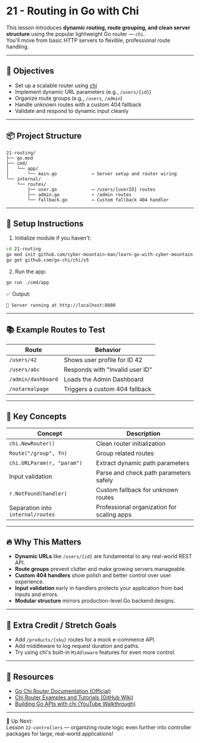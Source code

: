 # 21 - Routing in Go with Chi

This lesson introduces **dynamic routing, route grouping, and clean server structure** using the popular lightweight Go router — `chi`.  
You'll move from basic HTTP servers to flexible, professional route handling.

---

## 🎯 Objectives

- Set up a scalable router using [chi](https://github.com/go-chi/chi)
- Implement dynamic URL parameters (e.g., `/users/{id}`)
- Organize route groups (e.g., `/users`, `/admin`)
- Handle unknown routes with a custom 404 fallback
- Validate and respond to dynamic input cleanly

---

## 📦 Project Structure

```
21-routing/
├── go.mod
├── cmd/
│   └── app/
│       └── main.go             → Server setup and router wiring
└── internal/
    └── routes/
        ├── user.go             → /users/{userID} routes
        ├── admin.go            → /admin routes
        └── fallback.go         → Custom fallback 404 handler
```

---

## 🔧 Setup Instructions

1. Initialize module if you haven't:

```bash
cd 21-routing
go mod init github.com/cyber-mountain-man/learn-go-with-cyber-mountain-man/21-routing
go get github.com/go-chi/chi/v5
```

2. Run the app:

```bash
go run ./cmd/app
```

✅ Output:

```
🚀 Server running at http://localhost:8080
```

---

## 📚 Example Routes to Test

| Route                 | Behavior                          |
|------------------------|-----------------------------------|
| `/users/42`            | Shows user profile for ID 42      |
| `/users/abc`           | Responds with "Invalid user ID"   |
| `/admin/dashboard`     | Loads the Admin Dashboard         |
| `/notarealpage`        | Triggers a custom 404 fallback    |

---

## 🧠 Key Concepts

| Concept                     | Description |
|------------------------------|-------------|
| `chi.NewRouter()`            | Clean router initialization |
| `Route("/group", fn)`        | Group related routes |
| `chi.URLParam(r, "param")`    | Extract dynamic path parameters |
| Input validation             | Parse and check path parameters safely |
| `r.NotFound(handler)`        | Custom fallback for unknown routes |
| Separation into `internal/routes` | Professional organization for scaling apps |

---

## 🔥 Why This Matters

- **Dynamic URLs** like `/users/{id}` are fundamental to any real-world REST API.
- **Route groups** prevent clutter and make growing servers manageable.
- **Custom 404 handlers** show polish and better control over user experience.
- **Input validation** early in handlers protects your application from bad inputs and errors.
- **Modular structure** mirrors production-level Go backend designs.

---

## 🧩 Extra Credit / Stretch Goals

- Add `/products/{sku}` routes for a mock e-commerce API.
- Add middleware to log request duration and paths.
- Try using chi's built-in `Middleware` features for even more control.

---

## 📎 Resources

- [Go Chi Router Documentation (Official)](https://pkg.go.dev/github.com/go-chi/chi/v5)
- [Chi Router Examples and Tutorials (GitHub Wiki)](https://github.com/go-chi/chi/wiki)
- [Building Go APIs with chi (YouTube Walkthrough)](https://www.youtube.com/watch?v=d_GVNgXZQxE)

---

🔁 Up Next:  
Lesson `22-controllers` — organizing route logic even further into controller packages for large, real-world applications!
```
